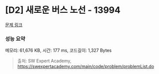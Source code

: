 # [D2] 새로운 버스 노선 - 13994 

[문제 링크](https://swexpertacademy.com/main/code/problem/problemDetail.do?contestProbId=AX875Xm6ABoDFAQe) 

### 성능 요약

메모리: 61,676 KB, 시간: 177 ms, 코드길이: 1,327 Bytes



> 출처: SW Expert Academy, https://swexpertacademy.com/main/code/problem/problemList.do
